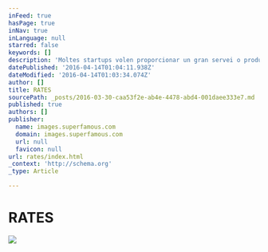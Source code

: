 ```yaml
---
inFeed: true
hasPage: true
inNav: true
inLanguage: null
starred: false
keywords: []
description: 'Moltes startups volen proporcionar un gran servei o producte que la gent compri i utilitzi. L’objectiu de moltes startups és: 1) demostrar que moltes persones B2C faran ús del que han construït i que trobaran el que han construït útil perquè ho recomanin a altres persones. 2) demostrar que els seus productes o serveis fan el que ells diuen que fan.'
datePublished: '2016-04-14T01:04:11.938Z'
dateModified: '2016-04-14T01:03:34.074Z'
author: []
title: RATES
sourcePath: _posts/2016-03-30-caa53f2e-ab4e-4478-abd4-001daee333e7.md
published: true
authors: []
publisher:
  name: images.superfamous.com
  domain: images.superfamous.com
  url: null
  favicon: null
url: rates/index.html
_context: 'http://schema.org'
_type: Article

---
```

# RATES
![](https://the-grid-user-content.s3-us-west-2.amazonaws.com/260a75f5-8de1-4f75-a028-84f6274fc923.jpg)
